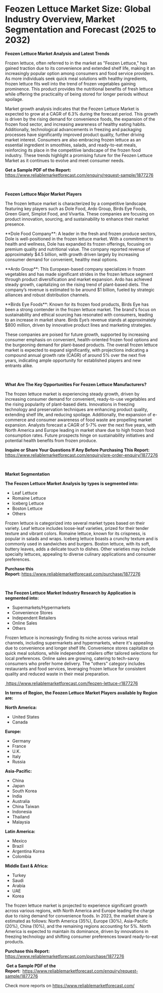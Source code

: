 <p><h1>Feozen Lettuce Market Size: Global Industry Overview, Market Segmentation and Forecast (2025 to 2032)</h1></p><p><strong>Feozen Lettuce Market Analysis and Latest Trends</strong></p>
<p><p>Frozen lettuce, often referred to in the market as "Feozen Lettuce," has gained traction due to its convenience and extended shelf life, making it an increasingly popular option among consumers and food service providers. As more individuals seek quick meal solutions with healthy ingredients, frozen lettuce fits well into the trend of frozen vegetables gaining prominence. This product provides the nutritional benefits of fresh lettuce while offering the practicality of being stored for longer periods without spoilage.</p><p>Market growth analysis indicates that the Feozen Lettuce Market is expected to grow at a CAGR of 6.3% during the forecast period. This growth is driven by the rising demand for convenience foods, the expansion of the frozen food sector, and increasing awareness of healthy eating habits. Additionally, technological advancements in freezing and packaging processes have significantly improved product quality, further driving market interest. Consumers are also embracing frozen lettuce as an essential ingredient in smoothies, salads, and ready-to-eat meals, reinforcing its place in the competitive landscape of the frozen food industry. These trends highlight a promising future for the Feozen Lettuce Market as it continues to evolve and meet consumer needs.</p></p>
<p><strong>Get a Sample PDF of the Report:&nbsp;</strong> <a href="https://www.reliablemarketforecast.com/enquiry/request-sample/1877276?utm_campaign=3458&utm_medium=2&utm_source=Github&utm_content=ia&utm_term=07042025&utm_id=feozen-lettuce">https://www.reliablemarketforecast.com/enquiry/request-sample/1877276</a></p>
<p>&nbsp;</p>
<p><strong>Feozen Lettuce Major Market Players</strong></p>
<p><p>The frozen lettuce market is characterized by a competitive landscape featuring key players such as Dole Food, Ardo Group, Birds Eye Foods, Green Giant, Simplot Food, and Vivartia. These companies are focusing on product innovation, sourcing, and sustainability to enhance their market presence.</p><p>**Dole Food Company**: A leader in the fresh and frozen produce sectors, Dole is well-positioned in the frozen lettuce market. With a commitment to health and wellness, Dole has expanded its frozen offerings, focusing on premium quality and nutritional value. The company reported revenue of approximately $4.5 billion, with growth driven largely by increasing consumer demand for convenient, healthy meal options.</p><p>**Ardo Group**: This European-based company specializes in frozen vegetables and has made significant strides in the frozen lettuce segment through product diversification and market expansion. Ardo has achieved steady growth, capitalizing on the rising trend of plant-based diets. The company’s revenue is estimated to be around $1 billion, fueled by strategic alliances and robust distribution channels.</p><p>**Birds Eye Foods**: Known for its frozen food products, Birds Eye has been a strong contender in the frozen lettuce market. The brand's focus on sustainability and ethical sourcing has resonated with consumers, leading to an increase in market share. Birds Eye’s revenue stands at approximately $800 million, driven by innovative product lines and marketing strategies.</p><p>These companies are poised for future growth, supported by increasing consumer emphasis on convenient, health-oriented frozen food options and the burgeoning demand for plant-based products. The overall frozen lettuce market is expected to expand significantly, with projections indicating a compound annual growth rate (CAGR) of around 5% over the next five years, indicating ample opportunity for established players and new entrants alike.</p></p>
<p>&nbsp;</p>
<p><strong>What Are The Key Opportunities For Feozen Lettuce Manufacturers?</strong></p>
<p><p>The frozen lettuce market is experiencing steady growth, driven by increasing consumer demand for convenient, ready-to-use vegetables and the rising popularity of plant-based diets. Innovations in freezing technology and preservation techniques are enhancing product quality, extending shelf life, and reducing spoilage. Additionally, the expansion of e-commerce and consumer awareness of food waste are propelling market expansion. Analysts forecast a CAGR of 5-7% over the next five years, with North America and Europe leading in market share due to high frozen food consumption rates. Future prospects hinge on sustainability initiatives and potential health benefits from frozen produce.</p></p>
<p><strong>Inquire or Share Your Questions If Any Before Purchasing This Report:</strong> <a href="https://www.reliablemarketforecast.com/enquiry/pre-order-enquiry/1877276?utm_campaign=3458&utm_medium=2&utm_source=Github&utm_content=ia&utm_term=07042025&utm_id=feozen-lettuce">https://www.reliablemarketforecast.com/enquiry/pre-order-enquiry/1877276</a></p>
<p>&nbsp;</p>
<p><strong>Market Segmentation</strong></p>
<p><strong>The Feozen Lettuce Market Analysis by types is segmented into:</strong></p>
<p><ul><li>Leaf Lettuce</li><li>Romaine Lettuce</li><li>Iceberg Lettuce</li><li>Boston Lettuce</li><li>Others</li></ul></p>
<p><p>Frozen lettuce is categorized into several market types based on their variety. Leaf lettuce includes loose-leaf varieties, prized for their tender texture and vibrant colors. Romaine lettuce, known for its crispness, is popular in salads and wraps. Iceberg lettuce boasts a crunchy texture and is commonly used in sandwiches and burgers. Boston lettuce, with its soft, buttery leaves, adds a delicate touch to dishes. Other varieties may include specialty lettuces, appealing to diverse culinary applications and consumer preferences.</p></p>
<p><strong>Purchase this Report:&nbsp;</strong><a href="https://www.reliablemarketforecast.com/purchase/1877276?utm_campaign=3458&utm_medium=2&utm_source=Github&utm_content=ia&utm_term=07042025&utm_id=feozen-lettuce">https://www.reliablemarketforecast.com/purchase/1877276</a></p>
<p>&nbsp;</p>
<p><strong>The Feozen Lettuce Market Industry Research by Application is segmented into:</strong></p>
<p><ul><li>Supermarkets/Hypermarkets</li><li>Convenience Stores</li><li>Independent Retailers</li><li>Online Sales</li><li>Others</li></ul></p>
<p><p>Frozen lettuce is increasingly finding its niche across various retail channels, including supermarkets and hypermarkets, where it's appealing due to convenience and longer shelf life. Convenience stores capitalize on quick meal solutions, while independent retailers offer tailored selections for local preferences. Online sales are growing, catering to tech-savvy consumers who prefer home delivery. The "others" category includes restaurants and food services, leveraging frozen lettuce for consistent quality and reduced waste in their meal preparation.</p></p>
<p><a href="https://www.reliablemarketforecast.com/feozen-lettuce-r1877276?utm_campaign=3458&utm_medium=2&utm_source=Github&utm_content=ia&utm_term=07042025&utm_id=feozen-lettuce">&nbsp;https://www.reliablemarketforecast.com/feozen-lettuce-r1877276</a></p>
<p><strong>In terms of Region, the Feozen Lettuce Market Players available by Region are:</strong></p>
<p>
    <p> <strong> North America: </strong>
        <ul>
            <li>United States</li>
            <li>Canada</li>
        </ul>
        </p> 
    <p> <strong> Europe: </strong>
        <ul>
            <li>Germany</li>
            <li>France</li>
            <li>U.K.</li>
            <li>Italy</li>
            <li>Russia</li>
        </ul>
        </p> 
    <p> <strong> Asia-Pacific: </strong>
        <ul>
            <li>China</li>
            <li>Japan</li>
            <li>South Korea</li>
            <li>India</li>
            <li>Australia</li>
            <li>China Taiwan</li>
            <li>Indonesia</li>
            <li>Thailand</li>
            <li>Malaysia</li>
        </ul>
        </p> 
    <p> <strong> Latin America: </strong>
        <ul>
            <li>Mexico</li>
            <li>Brazil</li>
            <li>Argentina Korea</li>
            <li>Colombia</li>
        </ul>
        </p> 
    <p> <strong> Middle East & Africa: </strong>
        <ul>
            <li>Turkey</li>
            <li>Saudi</li>
            <li>Arabia</li>
            <li>UAE</li>
            <li>Korea</li>
        </ul>
    </p>
    </p>
<p><p>The frozen lettuce market is projected to experience significant growth across various regions, with North America and Europe leading the charge due to rising demand for convenience foods. In 2023, the market share is estimated as follows: North America (35%), Europe (30%), Asia-Pacific (20%), China (10%), and the remaining regions accounting for 5%. North America is expected to maintain its dominance, driven by innovations in freezing technology and shifting consumer preferences toward ready-to-eat products.</p></p>
<p><strong>Purchase this Report: </strong><a href="https://www.reliablemarketforecast.com/purchase/1877276?utm_campaign=3458&utm_medium=2&utm_source=Github&utm_content=ia&utm_term=07042025&utm_id=feozen-lettuce">https://www.reliablemarketforecast.com/purchase/1877276</a></p>
<p>&nbsp;<strong>Get a Sample PDF of the Report:&nbsp;&nbsp;</strong><a href="https://www.reliablemarketforecast.com/enquiry/request-sample/1877276?utm_campaign=3458&utm_medium=2&utm_source=Github&utm_content=ia&utm_term=07042025&utm_id=feozen-lettuce">https://www.reliablemarketforecast.com/enquiry/request-sample/1877276</a></p>
<p><strong></strong></p>
<p>Check more reports on <a href="https://www.reliablemarketforecast.com/?utm_campaign=3458&utm_medium=2&utm_source=Github&utm_content=ia&utm_term=07042025&utm_id=feozen-lettuce">https://www.reliablemarketforecast.com/</a></p>